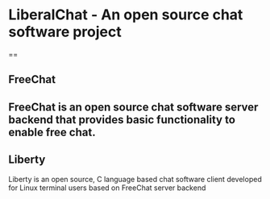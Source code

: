 # LiberalChat - An open source chat software project
==
## FreeChat
FreeChat is an open source chat software server backend that provides basic functionality to enable free chat.
--
## Liberty
Liberty is an open source, C language based chat software client developed for Linux terminal users based on FreeChat server backend
